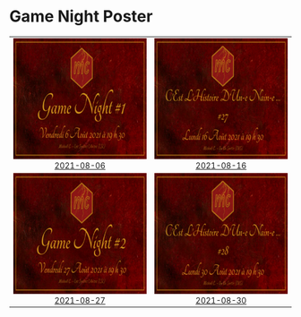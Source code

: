 
# Game Night Poster

<table>
<tr>
<td align="center">
<img alt="Poster for 2021-08-06 game night" src="thumbs/2021-08-06.png" width="384" height="216" /><br /><a href="posters/2021-08-06">2021-08-06</a>
</td>
<td align="center">
<img alt="Poster for 2021-08-16 game night" src="thumbs/2021-08-16.png" width="384" height="216" /><br /><a href="posters/2021-08-16">2021-08-16</a>
</td>
</tr>
<tr>
<td align="center">
<img alt="Poster for 2021-08-27 game night" src="thumbs/2021-08-27.png" width="384" height="216" /><br /><a href="posters/2021-08-27">2021-08-27</a>
</td>
<td align="center">
<img alt="Poster for 2021-08-30 game night" src="thumbs/2021-08-30.png" width="384" height="216" /><br /><a href="posters/2021-08-30">2021-08-30</a>
</td>
</tr>
</table>
